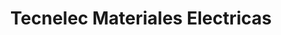 ---
title: "Tecnelec Materiales Electricas"
url: /san-miguel/tecnelec-materiales-electricas/
shop: electrónica
---